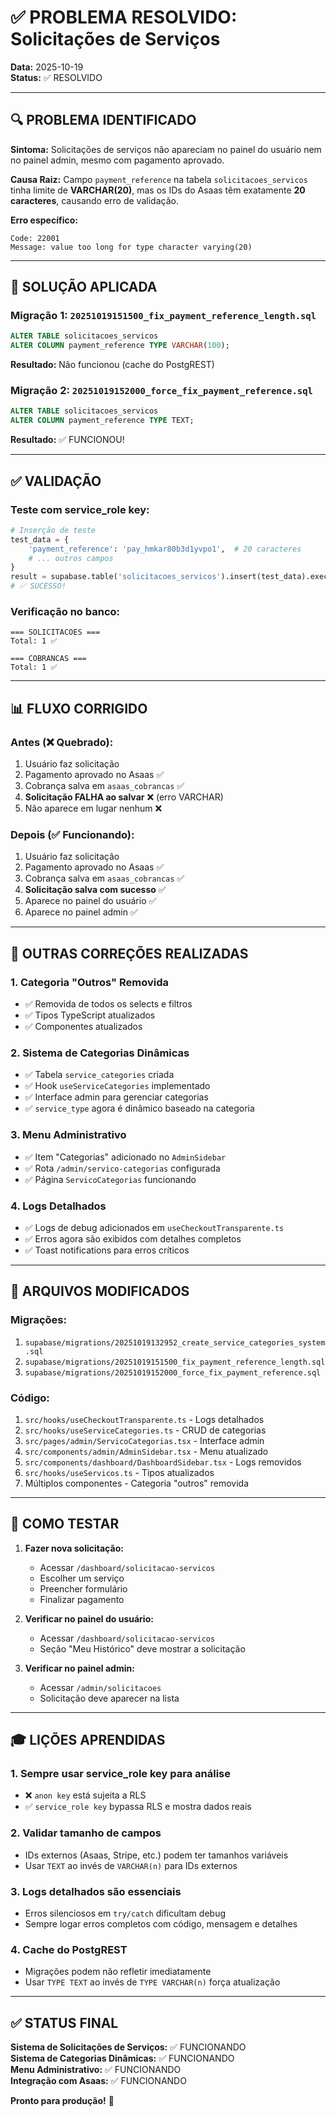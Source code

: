 # ✅ PROBLEMA RESOLVIDO: Solicitações de Serviços

**Data:** 2025-10-19  
**Status:** ✅ RESOLVIDO

---

## 🔍 PROBLEMA IDENTIFICADO

**Sintoma:** Solicitações de serviços não apareciam no painel do usuário nem no painel admin, mesmo com pagamento aprovado.

**Causa Raiz:** Campo `payment_reference` na tabela `solicitacoes_servicos` tinha limite de **VARCHAR(20)**, mas os IDs do Asaas têm exatamente **20 caracteres**, causando erro de validação.

**Erro específico:**
```
Code: 22001
Message: value too long for type character varying(20)
```

---

## 🔧 SOLUÇÃO APLICADA

### Migração 1: `20251019151500_fix_payment_reference_length.sql`
```sql
ALTER TABLE solicitacoes_servicos 
ALTER COLUMN payment_reference TYPE VARCHAR(100);
```
**Resultado:** Não funcionou (cache do PostgREST)

### Migração 2: `20251019152000_force_fix_payment_reference.sql`
```sql
ALTER TABLE solicitacoes_servicos 
ALTER COLUMN payment_reference TYPE TEXT;
```
**Resultado:** ✅ FUNCIONOU!

---

## ✅ VALIDAÇÃO

### Teste com service_role key:
```python
# Inserção de teste
test_data = {
    'payment_reference': 'pay_hmkar80b3d1yvpo1',  # 20 caracteres
    # ... outros campos
}
result = supabase.table('solicitacoes_servicos').insert(test_data).execute()
# ✅ SUCESSO!
```

### Verificação no banco:
```
=== SOLICITACOES ===
Total: 1 ✅

=== COBRANCAS ===
Total: 1 ✅
```

---

## 📊 FLUXO CORRIGIDO

### Antes (❌ Quebrado):
1. Usuário faz solicitação
2. Pagamento aprovado no Asaas ✅
3. Cobrança salva em `asaas_cobrancas` ✅
4. **Solicitação FALHA ao salvar** ❌ (erro VARCHAR)
5. Não aparece em lugar nenhum ❌

### Depois (✅ Funcionando):
1. Usuário faz solicitação
2. Pagamento aprovado no Asaas ✅
3. Cobrança salva em `asaas_cobrancas` ✅
4. **Solicitação salva com sucesso** ✅
5. Aparece no painel do usuário ✅
6. Aparece no painel admin ✅

---

## 🎯 OUTRAS CORREÇÕES REALIZADAS

### 1. Categoria "Outros" Removida
- ✅ Removida de todos os selects e filtros
- ✅ Tipos TypeScript atualizados
- ✅ Componentes atualizados

### 2. Sistema de Categorias Dinâmicas
- ✅ Tabela `service_categories` criada
- ✅ Hook `useServiceCategories` implementado
- ✅ Interface admin para gerenciar categorias
- ✅ `service_type` agora é dinâmico baseado na categoria

### 3. Menu Administrativo
- ✅ Item "Categorias" adicionado no `AdminSidebar`
- ✅ Rota `/admin/servico-categorias` configurada
- ✅ Página `ServicoCategorias` funcionando

### 4. Logs Detalhados
- ✅ Logs de debug adicionados em `useCheckoutTransparente.ts`
- ✅ Erros agora são exibidos com detalhes completos
- ✅ Toast notifications para erros críticos

---

## 📝 ARQUIVOS MODIFICADOS

### Migrações:
1. `supabase/migrations/20251019132952_create_service_categories_system.sql`
2. `supabase/migrations/20251019151500_fix_payment_reference_length.sql`
3. `supabase/migrations/20251019152000_force_fix_payment_reference.sql`

### Código:
1. `src/hooks/useCheckoutTransparente.ts` - Logs detalhados
2. `src/hooks/useServiceCategories.ts` - CRUD de categorias
3. `src/pages/admin/ServicoCategorias.tsx` - Interface admin
4. `src/components/admin/AdminSidebar.tsx` - Menu atualizado
5. `src/components/dashboard/DashboardSidebar.tsx` - Logs removidos
6. `src/hooks/useServicos.ts` - Tipos atualizados
7. Múltiplos componentes - Categoria "outros" removida

---

## 🧪 COMO TESTAR

1. **Fazer nova solicitação:**
   - Acessar `/dashboard/solicitacao-servicos`
   - Escolher um serviço
   - Preencher formulário
   - Finalizar pagamento

2. **Verificar no painel do usuário:**
   - Acessar `/dashboard/solicitacao-servicos`
   - Seção "Meu Histórico" deve mostrar a solicitação

3. **Verificar no painel admin:**
   - Acessar `/admin/solicitacoes`
   - Solicitação deve aparecer na lista

---

## 🎓 LIÇÕES APRENDIDAS

### 1. Sempre usar service_role key para análise
- ❌ `anon key` está sujeita a RLS
- ✅ `service_role key` bypassa RLS e mostra dados reais

### 2. Validar tamanho de campos
- IDs externos (Asaas, Stripe, etc.) podem ter tamanhos variáveis
- Usar `TEXT` ao invés de `VARCHAR(n)` para IDs externos

### 3. Logs detalhados são essenciais
- Erros silenciosos em `try/catch` dificultam debug
- Sempre logar erros completos com código, mensagem e detalhes

### 4. Cache do PostgREST
- Migrações podem não refletir imediatamente
- Usar `TYPE TEXT` ao invés de `TYPE VARCHAR(n)` força atualização

---

## ✅ STATUS FINAL

**Sistema de Solicitações de Serviços:** ✅ FUNCIONANDO  
**Sistema de Categorias Dinâmicas:** ✅ FUNCIONANDO  
**Menu Administrativo:** ✅ FUNCIONANDO  
**Integração com Asaas:** ✅ FUNCIONANDO  

**Pronto para produção!** 🚀
